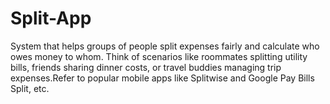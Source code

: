 # Split-App
System that helps groups of people split expenses fairly and calculate who owes money to whom. Think of scenarios like roommates splitting utility bills, friends sharing dinner costs, or travel buddies managing trip expenses.Refer to popular mobile apps like Splitwise and Google Pay Bills Split, etc.
